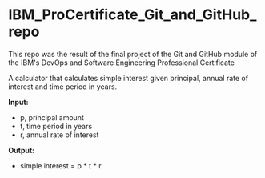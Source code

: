 # IBM_ProCertificate_Git_and_GitHub_repo
This repo was the result of the final project of the Git and GitHub module of the IBM's DevOps and Software Engineering Professional Certificate

A calculator that calculates simple interest given principal, annual rate of interest and time period in years.

**Input:**
- p, principal amount
- t, time period in years
- r, annual rate of interest

**Output:**
- simple interest = p * t * r


